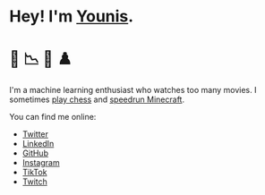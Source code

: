 # Hey! I'm [Younis](https://younishd.fr).

# 🙋 📉 🍿 ♟️

I'm a machine learning enthusiast who watches too many movies. I sometimes [play chess](https://lichess.org/@/younishd) and [speedrun Minecraft](https://www.speedrun.com/user/neoprene).

You can find me online:

- [Twitter](https://twitter.com/younishd)
- [LinkedIn](https://www.linkedin.com/in/younishd)
- [GitHub](https://github.com/younishd)
- [Instagram](https://instagram.com/younis24de)
- [TikTok](https://www.tiktok.com/@younis24de)
- [Twitch](https://twitch.tv/neoprene1337)

